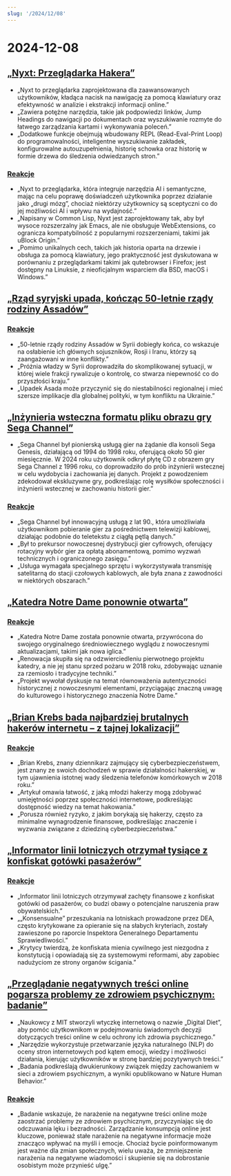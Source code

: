 ```yaml
---
slug: '/2024/12/08'
---
```


# 2024-12-08

## [„Nyxt: Przeglądarka Hakera”](https://nyxt.atlas.engineer/)

- „Nyxt to przeglądarka zaprojektowana dla zaawansowanych użytkowników, kładąca nacisk na nawigację za pomocą klawiatury oraz efektywność w analizie i ekstrakcji informacji online.”
- „Zawiera potężne narzędzia, takie jak podpowiedzi linków, Jump Headings do nawigacji po dokumentach oraz wyszukiwanie rozmyte do łatwego zarządzania kartami i wykonywania poleceń.”
- „Dodatkowe funkcje obejmują wbudowany REPL (Read-Eval-Print Loop) do programowalności, inteligentne wyszukiwanie zakładek, konfigurowalne autouzupełnienia, historię schowka oraz historię w formie drzewa do śledzenia odwiedzanych stron.”

### [Reakcje](https://news.ycombinator.com/item?id=42354691)

- „Nyxt to przeglądarka, która integruje narzędzia AI i semantyczne, mając na celu poprawę doświadczeń użytkownika poprzez działanie jako „drugi mózg”, chociaż niektórzy użytkownicy są sceptyczni co do jej możliwości AI i wpływu na wydajność.”
- „Napisany w Common Lisp, Nyxt jest zaprojektowany tak, aby był wysoce rozszerzalny jak Emacs, ale nie obsługuje WebExtensions, co ogranicza kompatybilność z popularnymi rozszerzeniami, takimi jak uBlock Origin.”
- „Pomimo unikalnych cech, takich jak historia oparta na drzewie i obsługa za pomocą klawiatury, jego praktyczność jest dyskutowana w porównaniu z przeglądarkami takimi jak qutebrowser i Firefox; jest dostępny na Linuksie, z nieoficjalnym wsparciem dla BSD, macOS i Windows.”

## [„Rząd syryjski upada, kończąc 50-letnie rządy rodziny Assadów”](https://apnews.com/article/syria-assad-sweida-daraa-homs-hts-qatar-7f65823bbf0a7bd331109e8dff419430)

### [Reakcje](https://news.ycombinator.com/item?id=42355364)

- „50-letnie rządy rodziny Assadów w Syrii dobiegły końca, co wskazuje na osłabienie ich głównych sojuszników, Rosji i Iranu, którzy są zaangażowani w inne konflikty.”
- „Próżnia władzy w Syrii doprowadziła do skomplikowanej sytuacji, w której wiele frakcji rywalizuje o kontrolę, co stwarza niepewność co do przyszłości kraju.”
- „Upadek Asada może przyczynić się do niestabilności regionalnej i mieć szersze implikacje dla globalnej polityki, w tym konfliktu na Ukrainie.”

## [„Inżynieria wsteczna formatu pliku obrazu gry Sega Channel”](https://www.infochunk.com/schannel/index.html)

- „Sega Channel był pionierską usługą gier na żądanie dla konsoli Sega Genesis, działającą od 1994 do 1998 roku, oferującą około 50 gier miesięcznie. W 2024 roku użytkownik odkrył płytę CD z obrazem gry Sega Channel z 1996 roku, co doprowadziło do prób inżynierii wstecznej w celu wydobycia i zachowania jej danych. Projekt z powodzeniem zdekodował ekskluzywne gry, podkreślając rolę wysiłków społeczności i inżynierii wstecznej w zachowaniu historii gier.”

### [Reakcje](https://news.ycombinator.com/item?id=42353907)

- „Sega Channel był innowacyjną usługą z lat 90., która umożliwiała użytkownikom pobieranie gier za pośrednictwem telewizji kablowej, działając podobnie do teletekstu z ciągłą pętlą danych.”
- „Był to prekursor nowoczesnej dystrybucji gier cyfrowych, oferujący rotacyjny wybór gier za opłatą abonamentową, pomimo wyzwań technicznych i ograniczonego zasięgu.”
- „Usługa wymagała specjalnego sprzętu i wykorzystywała transmisję satelitarną do stacji czołowych kablowych, ale była znana z zawodności w niektórych obszarach.”

## [„Katedra Notre Dame ponownie otwarta”](https://apnews.com/article/notre-dame-paris-latest-e50813cf016f08607c20ab115bc4b153)

### [Reakcje](https://news.ycombinator.com/item?id=42353215)

- „Katedra Notre Dame została ponownie otwarta, przywrócona do swojego oryginalnego średniowiecznego wyglądu z nowoczesnymi aktualizacjami, takimi jak nowa iglica.”
- „Renowacja skupiła się na odzwierciedleniu pierwotnego projektu katedry, a nie jej stanu sprzed pożaru w 2018 roku, zdobywając uznanie za rzemiosło i tradycyjne techniki.”
- „Projekt wywołał dyskusje na temat równoważenia autentyczności historycznej z nowoczesnymi elementami, przyciągając znaczną uwagę do kulturowego i historycznego znaczenia Notre Dame.”

## [„Brian Krebs bada najbardziej brutalnych hakerów internetu – z tajnej lokalizacji”](https://www.wsj.com/tech/cybersecurity/hacking-brian-krebs-snowflake-waifu-49b87fce)

### [Reakcje](https://news.ycombinator.com/item?id=42354602)

- „Brian Krebs, znany dziennikarz zajmujący się cyberbezpieczeństwem, jest znany ze swoich dochodzeń w sprawie działalności hakerskiej, w tym ujawnienia istotnej wady śledzenia telefonów komórkowych w 2018 roku.”
- „Artykuł omawia łatwość, z jaką młodzi hakerzy mogą zdobywać umiejętności poprzez społeczności internetowe, podkreślając dostępność wiedzy na temat hakowania.”
- „Porusza również ryzyko, z jakim borykają się hakerzy, często za minimalne wynagrodzenie finansowe, podkreślając znaczenie i wyzwania związane z dziedziną cyberbezpieczeństwa.”

## [„Informator linii lotniczych otrzymał tysiące z konfiskat gotówki pasażerów”](https://www.atlantanewsfirst.com/2024/12/03/airline-informant-received-thousands-passenger-cash-seizures/)

### [Reakcje](https://news.ycombinator.com/item?id=42354580)

- „Informator linii lotniczych otrzymywał zachęty finansowe z konfiskat gotówki od pasażerów, co budzi obawy o potencjalne naruszenia praw obywatelskich.”
- „„Konsensualne” przeszukania na lotniskach prowadzone przez DEA, często krytykowane za opieranie się na słabych kryteriach, zostały zawieszone po raporcie Inspektora Generalnego Departamentu Sprawiedliwości.”
- „Krytycy twierdzą, że konfiskata mienia cywilnego jest niezgodna z konstytucją i opowiadają się za systemowymi reformami, aby zapobiec nadużyciom ze strony organów ścigania.”

## [„Przeglądanie negatywnych treści online pogarsza problemy ze zdrowiem psychicznym: badanie”](https://news.mit.edu/2024/study-browsing-negative-content-online-makes-mental-health-struggles-worse-1205)

- „Naukowcy z MIT stworzyli wtyczkę internetową o nazwie „Digital Diet”, aby pomóc użytkownikom w podejmowaniu świadomych decyzji dotyczących treści online w celu ochrony ich zdrowia psychicznego.”
- „Narzędzie wykorzystuje przetwarzanie języka naturalnego (NLP) do oceny stron internetowych pod kątem emocji, wiedzy i możliwości działania, kierując użytkowników w stronę bardziej pozytywnych treści.”
- „Badania podkreślają dwukierunkowy związek między zachowaniem w sieci a zdrowiem psychicznym, a wyniki opublikowano w Nature Human Behavior.”

### [Reakcje](https://news.ycombinator.com/item?id=42353944)

- „Badanie wskazuje, że narażenie na negatywne treści online może zaostrzać problemy ze zdrowiem psychicznym, przyczyniając się do odczuwania lęku i bezradności. Zarządzanie konsumpcją online jest kluczowe, ponieważ stałe narażenie na negatywne informacje może znacząco wpływać na myśli i emocje. Chociaż bycie poinformowanym jest ważne dla zmian społecznych, wielu uważa, że zmniejszenie narażenia na negatywne wiadomości i skupienie się na dobrostanie osobistym może przynieść ulgę.”

<head>
  <meta property="og:title" content="„Nyxt: Przeglądarka Hakera”" />
  <meta property="og:type" content="website" />
  <meta property="og:image" content="https://og.cho.sh/api/og/?title=%E2%80%9ENyxt%3A%20Przegl%C4%85darka%20Hakera%E2%80%9D&subheading=niedziela%2C%208%20grudnia%202024%3A%20Podsumowanie%20Hacker%20News" />
</head>
